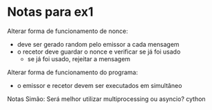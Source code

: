 # Notas para ex1

Alterar forma de funcionamento de nonce:

- deve ser gerado random pelo emissor a cada mensagem
- o recetor deve guardar o nonce e verificar se já foi usado
    - se já foi usado, rejeitar a mensagem

Alterar forma de funcionamento do programa:

- o emissor e recetor devem ser executados em simultâneo

Notas Simão:
Será melhor utilizar multiprocessing ou asyncio?
cython